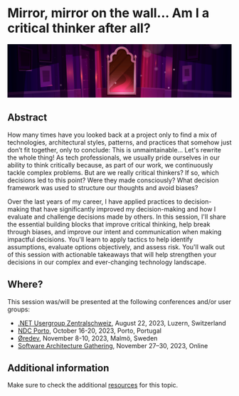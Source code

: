 # Mirror, mirror on the wall... Am I a critical thinker after all?

![mirror on the wall](critical-thinking-banner.jpg)

## Abstract

How many times have you looked back at a project only to find a mix of technologies, architectural styles, patterns, and practices that somehow just don’t fit together, only to conclude: This is unmaintainable... Let's rewrite the whole thing! As tech professionals, we usually pride ourselves in our ability to think critically because, as part of our work, we continuously tackle complex problems. But are we really critical thinkers? If so, which decisions led to this point? Were they made consciously? What decision framework was used to structure our thoughts and avoid biases?

Over the last years of my career, I have applied practices to decision-making that have significantly improved my decision-making and how I evaluate and challenge decisions made by others. In this session, I'll share the essential building blocks that improve critical thinking, help break through biases, and improve our intent and communication when making impactful decisions. You'll learn to apply tactics to help identify assumptions, evaluate options objectively, and assess risk. You'll walk out of this session with actionable takeaways that will help strengthen your decisions in our complex and ever-changing technology landscape.

## Where?

This session was/will be presented at the following conferences and/or user groups:

- [.NET Usergroup Zentralschweiz](https://www.meetup.com/net-usergroup-zentralschweiz/events/295091532/), August 22, 2023, Luzern, Switzerland
- [NDC Porto](https://ndcporto.com/agenda/mirror-mirror-on-the-wall-am-i-a-critical-thinker-after-all/854753d4531d), October 16-20, 2023, Porto, Portugal
- [Øredev](https://oredev.org/sessions/mirror-mirror-on-the-wall-am-i-a-critical-thinker-after-all-), November 8-10, 2023, Malmö, Sweden
- [Software Architecture Gathering](https://conferences.isaqb.org/software-architecture-gathering/program-2023/#mirror-mirror-on-the-wall-am-i-a-critical-thinker-after-all), November 27–30, 2023, Online

## Additional information

Make sure to check the additional [resources](resources) for this topic.
